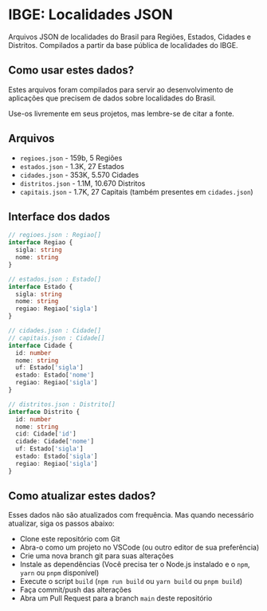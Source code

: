 # IBGE: Localidades JSON

Arquivos JSON de localidades do Brasil para Regiões, Estados, Cidades e Distritos. Compilados a partir da base pública de localidades do IBGE.

## Como usar estes dados?

Estes arquivos foram compilados para servir ao desenvolvimento de aplicações que precisem de dados sobre localidades do Brasil.

Use-os livremente em seus projetos, mas lembre-se de citar a fonte.

## Arquivos

- `regioes.json` - 159b, 5 Regiões
- `estados.json` - 1.3K, 27 Estados
- `cidades.json` - 353K, 5.570 Cidades
- `distritos.json` - 1.1M, 10.670 Distritos
- `capitais.json` - 1.7K, 27 Capitais (também presentes em `cidades.json`)

## Interface dos dados

```ts
// regioes.json : Regiao[]
interface Regiao {
  sigla: string
  nome: string
}

// estados.json : Estado[]
interface Estado {
  sigla: string
  nome: string
  regiao: Regiao['sigla']
}

// cidades.json : Cidade[]
// capitais.json : Cidade[]
interface Cidade {
  id: number
  nome: string
  uf: Estado['sigla']
  estado: Estado['nome']
  regiao: Regiao['sigla']
}

// distritos.json : Distrito[]
interface Distrito {
  id: number
  nome: string
  cid: Cidade['id']
  cidade: Cidade['nome']
  uf: Estado['sigla']
  estado: Estado['sigla']
  regiao: Regiao['sigla']
}
```

## Como atualizar estes dados?

Esses dados não são atualizados com frequência. Mas quando necessário atualizar, siga os passos abaixo:

- Clone este repositório com Git
- Abra-o como um projeto no VSCode (ou outro editor de sua preferência)
- Crie uma nova branch git para suas alterações
- Instale as dependências (Você precisa ter o Node.js instalado e o `npm`, `yarn` ou `pnpm` disponível)
- Execute o script `build` (`npm run build` ou `yarn build` ou `pnpm build`)
- Faça commit/push das alterações
- Abra um Pull Request para a branch `main` deste repositório
